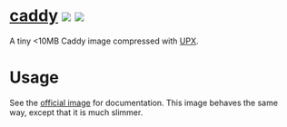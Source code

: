
# [caddy](https://hub.docker.com/r/productionwentdown/caddy/) [![](https://images.microbadger.com/badges/version/productionwentdown/caddy.svg)](https://microbadger.com/images/productionwentdown/caddy "Get your own version badge on microbadger.com") [![](https://images.microbadger.com/badges/image/productionwentdown/caddy.svg)](https://microbadger.com/images/productionwentdown/caddy "Get your own image badge on microbadger.com")

A tiny &lt;10MB Caddy image compressed with [UPX](https://github.com/upx/upx).

# Usage

See the [official image](https://hub.docker.com/_/caddy) for documentation. This image behaves the same way, except that it is much slimmer. 

